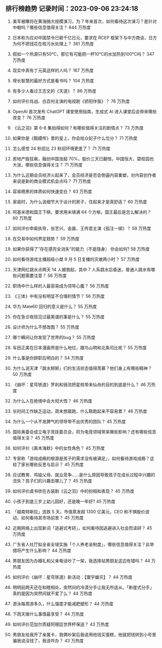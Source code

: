 
## 排行榜趋势 记录时间：2023-09-06 23:24:18
  
  1. 美军被曝将在黄海搞大规模演习，为 7 年来首次，如何看待这次演习？是针对中朝吗？哪些信息值得关注？ 644 万热度
    
  2. 日本称为应对中国禁令已砸千亿日元，要求在 RCEP 框架下与中方商谈，日方为何不把钱花在核污水处理上？ 361 万热度
    
  3. 假如一个热源只有50℃，那它有可能把一杯10℃的水加热到100℃吗？ 347 万热度
    
  4. 现实中真有丁元英这样的人吗？ 167 万热度
    
  5. 增长智慧的最好方式是看书吗？ 104 万热度
    
  6. 有多少人看过王志文的《天道》？ 86 万热度
    
  7. 如何评价肖战、白百何主演的电视剧《骄阳伴我》？ 76 万热度
    
  8. OpenAI 首次发布 ChatGPT 课堂使用指南，生成式 AI 进入课堂后会带来哪些改变？ 76 万热度
    
  9. 《云之羽》第 6-8 集拍得如何？有哪些值得关注的剧情点？ 73 万热度
    
  10. 如果你是《甄嬛传》里的皇上，你会给众妃子什么位分？ 71 万热度
    
  11. 怎么感觉 24 秋招比 23 秋招环境更差了？ 71 万热度
    
  12. 房地产股狂飙，融创中国涨超 70%，股价三天已翻倍，中国恒大、碧桂园也大涨，哪些信息值得关注？ 71 万热度
    
  13. 为什么近期会员经济火起来了，会员经济是否会倒逼内容重塑，对内容创作者来说是新的商业模式机会点吗？ 71 万热度
    
  14. 容易晒黑的体质如何快速变白？ 63 万热度
    
  15. 家装时，为什么说细节大于设计的房子，住起来才是真舒适？ 60 万热度
    
  16. 阿基米德和国王下棋，要求用米填满 64 个方格，国王最后是怎么解决的？ 60 万热度
    
  17. 如何评价申奥执导，张艺兴、金晨、王传君主演《孤注一掷》？ 59 万热度
    
  18. 在交易中如何界定趋势？ 59 万热度
    
  19. 如果你获得了“存在感完全消失”的能力（不是隐身） 你会如何? 58 万热度
    
  20. 如何看待游戏主播超级小桀 9 月 5 日复播的灾难两小时？ 57 万热度
    
  21. 天津网红跳水点两天 14 人被救起，其中 7 人系跳水后昏迷，普通人跳水有哪些问题需要注意？ 56 万热度
    
  22. 职场中什么样的人最容易成为领导心腹？ 56 万热度
    
  23. 《三体》中有没有明显不合理的情节？ 56 万热度
    
  24. 华为 Mate60 回归的意义是什么？ 55 万热度
    
  25. 你在急诊夜班见过最离谱的事是什么？ 55 万热度
    
  26. 设计师为什么不想改图？ 55 万热度
    
  27. 哪个瞬间让你发现了世界的bug？ 55 万热度
    
  28. 车田正美在日本漫画界是什么地位，跟鸟山明和北条司比呢？ 55 万热度
    
  29. 什么事是你辞职后明白的？ 54 万热度
    
  30. 为什么说天津「跳水掰掰」们的生活状态值得羡慕？他们身上有哪些精神？ 50 万热度
    
  31. 《崩坏：星穹铁道》罗刹和镜流把星核带来仙舟的目的到底是什么？ 46 万热度
    
  32. 为什么人在绝境中会大彻大悟？ 46 万热度
    
  33. 长时间工作缺乏运动，周末想晨跑，什么鞋跑起来不容易累？ 46 万热度
    
  34. 为什么一个从不发脾气的领导带不出优秀的团队？ 45 万热度
    
  35. 国际奥委会成立电子竞技委员会，将为电竞领域带来哪些影响？还有哪些信息值得关注？ 45 万热度
    
  36. 如何评价《奥本海默》中的女性角色？ 45 万热度
    
  37. 专家称「游戏成瘾的根源是孩子的需求没有被满足」，如何看待游戏成瘾？这给了家长哪些反思与启示？ 45 万热度
    
  38. 应试教育、鸡娃父母、就业竞争……是什么原因导致孩子在成长过程中兴趣的流失？孩子们的兴趣去哪儿了？ 45 万热度
    
  39. 如何评价虞书欣在古装剧《云之羽》中的扮相和表现？ 45 万热度
    
  40. 小孩子到底三岁上幼儿园好，还是晚一年好? 45 万热度
    
  41. 「越南特斯拉」连跌 5 天，市值蒸发超 1300 亿美元，CEO 称不惧股价波动，如何看待其市场前景？ 45 万热度
    
  42. 近期网络上出现新词「逃避式考研」，如何看待因逃避进入社会而读研？ 45 万热度
    
  43. 广东省人社厅拟全省全域实施「个人养老金制度」，哪些信息值得关注？此举措将产生什么影响？ 44 万热度
    
  44. 男朋友因为办婚礼和父亲电话吵了一架，我选择站男朋友这边有错吗？ 44 万热度
    
  45. 如何评价《崩坏：星穹铁道》新活动：【寰宇蝗灾】？ 44 万热度
    
  46. 明明前两天还在和睦相处，突然间的冷漠分手让我无所适从，「断崖式分手」真的是因为突然间就不爱了么？ 44 万热度
    
  47. 游泳每周游多久，什么强度才能减肥塑形？ 44 万热度
    
  48. 下雨天做什么事情最享受？ 44 万热度
    
  49. 如何评价范加尔质疑阿根廷世界杯保送？ 43 万热度
    
  50. 男朋友给我开了亲属卡，我俩吵架后我说用他钱买蛋糕，他就把钱转到小号里骗我说没钱了，我该咋办？ 43 万热度
    